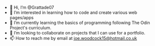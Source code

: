 - 👋 Hi, I’m @Grattade07
- 👀 I’m interested in learning how to code and create various web pages/apps
- 🌱 I’m currently learning the basics of programming following The Odin Project's curriculum.
- 💞️ I’m looking to collaborate on projects that I can use for a portfolio.
- 📫 How to reach me by email at joe.woodcock15@hotmail.co.uk

<!---
Grattade07/Grattade07 is a ✨ special ✨ repository because its `README.md` (this file) appears on your GitHub profile.
You can click the Preview link to take a look at your changes.
--->
